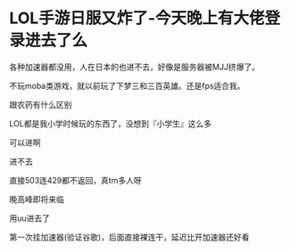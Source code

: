 # LOL手游日服又炸了-今天晚上有大佬登录进去了么

各种加速器都没用，人在日本的也进不去，好像是服务器被MJJ挤爆了。

不玩moba类游戏，就以前玩了下梦三和三百英雄。还是fps适合我。

跟农药有什么区别

LOL都是我小学时候玩的东西了，没想到『小学生』这么多

可以进啊<img src="static/image/smiley/yct/022.gif" smilieid="42" border="0" alt="" />

进不去

直接503连429都不返回，真tm多人呀

晚高峰即将来临<img src="static/image/smiley/yct/010.gif" smilieid="41" border="0" alt="" />

用uu进去了

第一次挂加速器(验证谷歌)，后面直接裸连干，延迟比开加速器还好看

